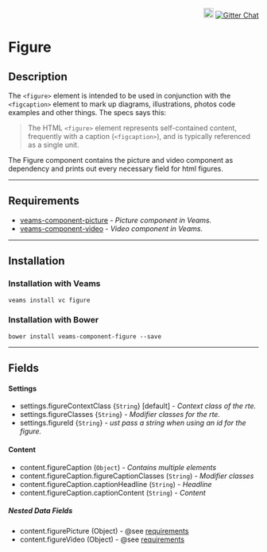 <p align="right">
    <a href="https://badge.fury.io/bo/veams-component-figure"><img src="https://badge.fury.io/bo/veams-component-figure.svg" alt="Bower version" height="20"></a>
    <a href="https://gitter.im/Sebastian-Fitzner/Veams?utm_source=badge&utm_medium=badge&utm_campaign=pr-badge"><img src="https://badges.gitter.im/Sebastian-Fitzner/Veams.svg" alt="Gitter Chat" /></a>
</p>

# Figure

## Description

The `<figure>` element is intended to be used in conjunction with the `<figcaption>` element to mark up diagrams, illustrations, photos code examples and other things. The specs says this:

> The HTML `<figure>` element represents self-contained content, frequently with a caption (`<figcaption>`), and is typically referenced as a single unit. 

The Figure component contains the picture and video component as dependency and prints out every necessary field for html figures. 

-----------

## Requirements

- [veams-component-picture](https://github.com/Veams/veams-component-picture) - _Picture component in Veams._
- [veams-component-video](https://github.com/Veams/veams-component-video) - _Video component in Veams._

-----------

## Installation 

### Installation with Veams

`veams install vc figure`

### Installation with Bower

`bower install veams-component-figure --save`

----------- 

## Fields

#### Settings

- settings.figureContextClass {`String`} [default] - _Context class of the rte._
- settings.figureClasses {`String`} - _Modifier classes for the rte._
- settings.figureId {`String`} - _ust pass a string when using an id for the figure._

#### Content 

- content.figureCaption (`Object`) - _Contains multiple elements_
- content.figureCaption.figureCaptionClasses (`String`) - _Modifier classes_
- content.figureCaption.captionHeadline (`String`) - _Headline_
- content.figureCaption.captionContent (`String`) - _Content_

##### Nested Data Fields

- content.figurePicture (Object) - @see [requirements](#requirements)
- content.figureVideo (Object) - @see [requirements](#requirements)

